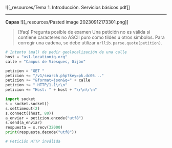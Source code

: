 ![[_resources/Tema 1. Introducción. Servicios básicos.pdf]]

---

**Capas**
![[_resources/Pasted image 20230912173301.png]]

> [!faq] Pregunta posible de examen
> Una petición no es válida si contiene caracteres no ASCII puro como tildes u otros símbolos.
> Para corregir una cadena, se debe utilizar `urllib.parse.quote(petition)`.


```python
# Intento (mal) de pedir geolocalización de una calle
host = "us1.locationiq.org" 
calle = "Campus de Viesques, Gijón" 

peticion = "GET " 
peticion += "/v1/search.php?key=pk.dc05..." 
peticion += "&format=json&q=" + calle 
peticion += " HTTP/1.1\r\n" 
peticion += "Host: " + host + "\r\n\r\n" 

import socket 
s = socket.socket() 
s.settimeout(2) 
s.connect((host, 80)) 
a_enviar = peticion.encode("utf8") 
s.send(a_enviar) 
respuesta = s.recv(32000) 
print(respuesta.decode("utf8"))

# Petición HTTP inválida
```

